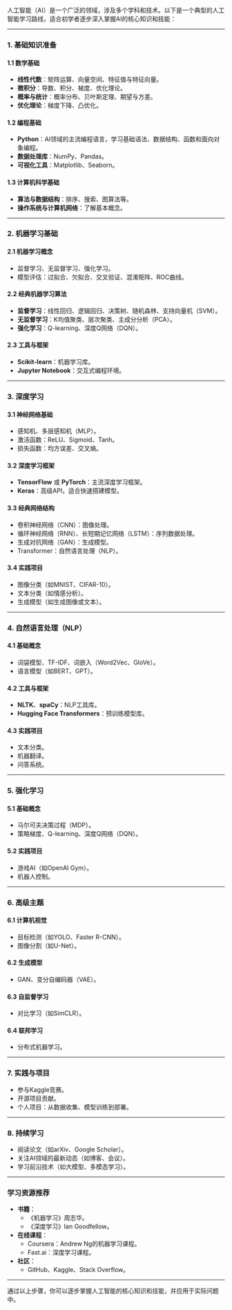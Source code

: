 人工智能（AI）是一个广泛的领域，涉及多个学科和技术。以下是一个典型的人工智能学习路线，适合初学者逐步深入掌握AI的核心知识和技能：

---

### **1. 基础知识准备**
#### 1.1 数学基础
- **线性代数**：矩阵运算、向量空间、特征值与特征向量。
- **微积分**：导数、积分、梯度、优化理论。
- **概率与统计**：概率分布、贝叶斯定理、期望与方差。
- **优化理论**：梯度下降、凸优化。

#### 1.2 编程基础
- **Python**：AI领域的主流编程语言，学习基础语法、数据结构、函数和面向对象编程。
- **数据处理库**：NumPy、Pandas。
- **可视化工具**：Matplotlib、Seaborn。

#### 1.3 计算机科学基础
- **算法与数据结构**：排序、搜索、图算法等。
- **操作系统与计算机网络**：了解基本概念。

---

### **2. 机器学习基础**
#### 2.1 机器学习概念
- 监督学习、无监督学习、强化学习。
- 模型评估：过拟合、欠拟合、交叉验证、混淆矩阵、ROC曲线。

#### 2.2 经典机器学习算法
- **监督学习**：线性回归、逻辑回归、决策树、随机森林、支持向量机（SVM）。
- **无监督学习**：K均值聚类、层次聚类、主成分分析（PCA）。
- **强化学习**：Q-learning、深度Q网络（DQN）。

#### 2.3 工具与框架
- **Scikit-learn**：机器学习库。
- **Jupyter Notebook**：交互式编程环境。

---

### **3. 深度学习**
#### 3.1 神经网络基础
- 感知机、多层感知机（MLP）。
- 激活函数：ReLU、Sigmoid、Tanh。
- 损失函数：均方误差、交叉熵。

#### 3.2 深度学习框架
- **TensorFlow** 或 **PyTorch**：主流深度学习框架。
- **Keras**：高级API，适合快速搭建模型。

#### 3.3 经典网络结构
- 卷积神经网络（CNN）：图像处理。
- 循环神经网络（RNN）、长短期记忆网络（LSTM）：序列数据处理。
- 生成对抗网络（GAN）：生成模型。
- Transformer：自然语言处理（NLP）。

#### 3.4 实践项目
- 图像分类（如MNIST、CIFAR-10）。
- 文本分类（如情感分析）。
- 生成模型（如生成图像或文本）。

---

### **4. 自然语言处理（NLP）**
#### 4.1 基础概念
- 词袋模型、TF-IDF、词嵌入（Word2Vec、GloVe）。
- 语言模型（如BERT、GPT）。

#### 4.2 工具与框架
- **NLTK**、**spaCy**：NLP工具库。
- **Hugging Face Transformers**：预训练模型库。

#### 4.3 实践项目
- 文本分类。
- 机器翻译。
- 问答系统。

---

### **5. 强化学习**
#### 5.1 基础概念
- 马尔可夫决策过程（MDP）。
- 策略梯度、Q-learning、深度Q网络（DQN）。

#### 5.2 实践项目
- 游戏AI（如OpenAI Gym）。
- 机器人控制。

---

### **6. 高级主题**
#### 6.1 计算机视觉
- 目标检测（如YOLO、Faster R-CNN）。
- 图像分割（如U-Net）。

#### 6.2 生成模型
- GAN、变分自编码器（VAE）。

#### 6.3 自监督学习
- 对比学习（如SimCLR）。

#### 6.4 联邦学习
- 分布式机器学习。

---

### **7. 实践与项目**
- 参与Kaggle竞赛。
- 开源项目贡献。
- 个人项目：从数据收集、模型训练到部署。

---

### **8. 持续学习**
- 阅读论文（如arXiv、Google Scholar）。
- 关注AI领域的最新动态（如博客、会议）。
- 学习前沿技术（如大模型、多模态学习）。

---

### **学习资源推荐**
- **书籍**：
  - 《机器学习》周志华。
  - 《深度学习》Ian Goodfellow。
- **在线课程**：
  - Coursera：Andrew Ng的机器学习课程。
  - Fast.ai：深度学习课程。
- **社区**：
  - GitHub、Kaggle、Stack Overflow。

---

通过以上步骤，你可以逐步掌握人工智能的核心知识和技能，并应用于实际问题中。
